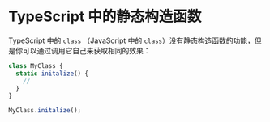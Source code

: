 # TypeScript 中的静态构造函数

TypeScript 中的 `class` （JavaScript 中的 `class`）没有静态构造函数的功能，但是你可以通过调用它自己来获取相同的效果：

```ts
class MyClass {
  static initalize() {
    //
  }
}

MyClass.initalize();
```
